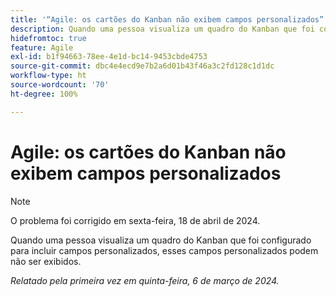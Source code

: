 ```yaml
---
title: '“Agile: os cartões do Kanban não exibem campos personalizados”'
description: Quando uma pessoa visualiza um quadro do Kanban que foi configurado para incluir campos personalizados, esses campos personalizados podem não ser exibidos.
hidefromtoc: true
feature: Agile
exl-id: b1f94663-78ee-4e1d-bc14-9453cbde4753
source-git-commit: dbc4e4ecd9e7b2a6d01b43f46a3c2fd128c1d1dc
workflow-type: ht
source-wordcount: '70'
ht-degree: 100%

---
```


# Agile: os cartões do Kanban não exibem campos personalizados

>[!NOTE]
>
>O problema foi corrigido em sexta-feira, 18 de abril de 2024.

Quando uma pessoa visualiza um quadro do Kanban que foi configurado para incluir campos personalizados, esses campos personalizados podem não ser exibidos.

_Relatado pela primeira vez em quinta-feira, 6 de março de 2024._
